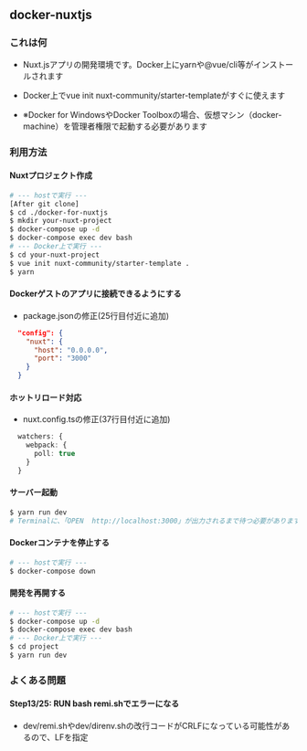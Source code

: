 ## docker-nuxtjs

### これは何

* Nuxt.jsアプリの開発環境です。Docker上にyarnや@vue/cli等がインストールされます
* Docker上でvue init nuxt-community/starter-templateがすぐに使えます

* ※Docker for WindowsやDocker Toolboxの場合、仮想マシン（docker-machine）を管理者権限で起動する必要があります

### 利用方法

#### Nuxtプロジェクト作成

``` bash
# --- hostで実行 ---
[After git clone]
$ cd ./docker-for-nuxtjs
$ mkdir your-nuxt-project
$ docker-compose up -d
$ docker-compose exec dev bash
# --- Docker上で実行 ---
$ cd your-nuxt-project
$ vue init nuxt-community/starter-template .
$ yarn
```

#### Dockerゲストのアプリに接続できるようにする

* package.jsonの修正(25行目付近に追加)

```json
  "config": {
    "nuxt": {
      "host": "0.0.0.0",
      "port": "3000"
    }
  }
```

#### ホットリロード対応

* nuxt.config.tsの修正(37行目付近に追加)

```ts
  watchers: {
    webpack: {
      poll: true
    }
  }
```

#### サーバー起動

```bash
$ yarn run dev
# Terminalに、「OPEN  http://localhost:3000」が出力されるまで待つ必要があります
```

#### Dockerコンテナを停止する

```bash
# --- hostで実行 ---
$ docker-compose down
```

#### 開発を再開する

```bash
# --- hostで実行 ---
$ docker-compose up -d
$ docker-compose exec dev bash
# --- Docker上で実行 ---
$ cd project
$ yarn run dev
```

### よくある問題

#### Step13/25: RUN bash remi.shでエラーになる

* dev/remi.shやdev/direnv.shの改行コードがCRLFになっている可能性があるので、LFを指定

